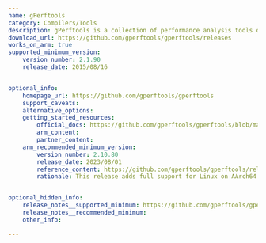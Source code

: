 ```yaml
---
name: gPerftools
category: Compilers/Tools
description: gPerftools is a collection of performance analysis tools designed to help developers optimize their applications.
download_url: https://github.com/gperftools/gperftools/releases
works_on_arm: true
supported_minimum_version: 
    version_number: 2.1.90
    release_date: 2015/08/16


optional_info:
    homepage_url: https://github.com/gperftools/gperftools
    support_caveats:
    alternative_options: 
    getting_started_resources:
        official_docs: https://github.com/gperftools/gperftools/blob/master/INSTALL
        arm_content:
        partner_content:
    arm_recommended_minimum_version:
        version_number: 2.10.80
        release_date: 2023/08/01
        reference_content: https://github.com/gperftools/gperftools/releases/tag/gperftools-2.10.80
        rationale: This release adds full support for Linux on AArch64 and RISC-V, including passing all unit tests. It deprecates the heap leak checker and fully transitions to C++11 std::atomic, removing legacy atomic code. Stacktrace support is improved with expanded generic_fp methods and better integration with glibc's dl_find_object API. Frame pointer handling is enhanced for better profiling, especially on Arm platforms with large page sizes. Dynamic page size detection improves memory management on 64K page Arm systems, with the option to override via an environment variable.


optional_hidden_info:
    release_notes__supported_minimum: https://github.com/gperftools/gperftools/releases/tag/gperftools-2.1.90
    release_notes__recommended_minimum: 
    other_info: 

---
```

